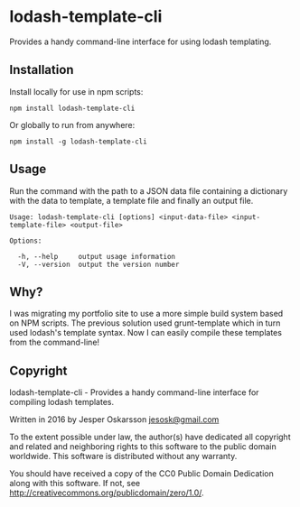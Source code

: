 # lodash-template-cli
Provides a handy command-line interface for using lodash templating.

## Installation

Install locally for use in npm scripts:
```
npm install lodash-template-cli
```

Or globally to run from anywhere:
```
npm install -g lodash-template-cli
```

## Usage

Run the command with the path to a JSON data file containing a dictionary with the data to template, a template file and finally an output file.

```
Usage: lodash-template-cli [options] <input-data-file> <input-template-file> <output-file>

Options:

  -h, --help     output usage information
  -V, --version  output the version number
```

## Why?
I was migrating my portfolio site to use a more simple build system based on NPM scripts. The previous solution used grunt-template which in turn used lodash's template syntax. Now I can easily compile these templates from the command-line!

## Copyright
lodash-template-cli - Provides a handy command-line interface for compiling lodash templates.

Written in 2016 by Jesper Oskarsson jesosk@gmail.com

To the extent possible under law, the author(s) have dedicated all copyright
and related and neighboring rights to this software to the public domain worldwide.
This software is distributed without any warranty.

You should have received a copy of the CC0 Public Domain Dedication along with this software.
If not, see <http://creativecommons.org/publicdomain/zero/1.0/>.
